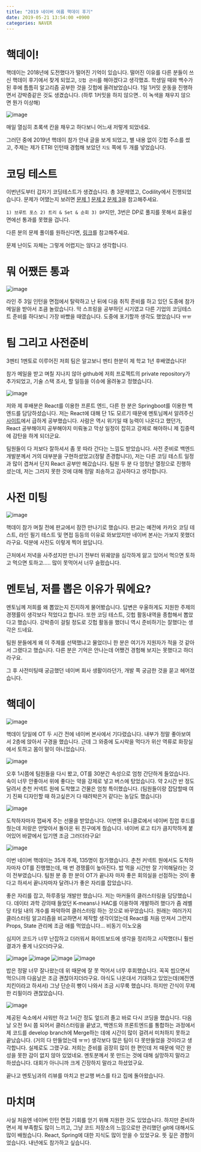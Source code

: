 ```yaml
---
title: "2019 네이버 여름 핵데이 후기"
date: 2019-05-21 13:54:00 +0900
categories: NAVER
---
```


# 핵데이!

핵데이는 2018년에 도전했다가 떨어진 기억이 있습니다. 떨어진 이유를 다른 분들이 쓰신 핵데이 후기에서 찾게 되었고, `깃헙 관리`를 해야겠다고 생각했죠. 학생일 때와 백수가 된 후에 틈틈히 알고리즘 공부한 것을 깃헙에 올려놨었습니다. 1일 1커밋 운동을 진행하면서 강박증같은 것도 생겼습니다. (하루 1커밋을 하지 않으면.. 이 녹색을 채우지 않으면 뭔가 이상해)

![image](https://user-images.githubusercontent.com/26527826/58061679-2bc16300-7bb2-11e9-9f31-a20ebe54243a.png)

매일 열심히 초록색 칸을 채우고 하다보니 어느새 저렇게 되었네요.

그러던 중에 2019년 핵데이 참가 안내 글을 보게 되었고, 별 내용 없이 깃헙 주소를 썼고, 주제는 제가 ETRI 인턴때 경험해 보았던 `지도` 쪽에 두 개를 넣었습니다.

# 코딩 테스트

이번년도부터 갑자기 코딩테스트가 생겼습니다. 총 3문제였고, Codility에서 진행되었습니다. 문제가 어땠는지 보려면 [문제 1](https://github.com/rlaehgns5399/algorithm/commit/238ccdc57bce0c0246263f5f03a3a48f26536965) [문제 2](https://github.com/rlaehgns5399/algorithm/commit/a18b9823131f19cc4e1ef09cca34d2ef464a777c) [문제 3](https://github.com/rlaehgns5399/algorithm/commit/a8ef40cbcbbe0821edccc8f060cfd00f1ff164ad)을 참고해주세요.

`1) 브루트 포스 2) 트리 & Set & 순회 3) DP`지만, 3번은 DP로 풀지를 못해서 효율성 면에선 통과를 못했을 겁니다.

다른 분의 문제 풀이를 원하신다면, [링크](https://cupjoo.tistory.com/37)를 참고해주세요.

문제 난이도 자체는 그렇게 어렵지는 않다고 생각합니다.

# 뭐 어쨌든 통과

![image](https://user-images.githubusercontent.com/26527826/58063551-ab9efb80-7bb9-11e9-9b39-9dd07420fcc0.png)

라인 주 3일 인턴을 면접에서 탈락하고 난 뒤에 다음 취직 준비를 하고 있던 도중에 참가 메일을 받아서 조큼 놀랐습니다. 막 스프링을 공부하던 시기였고 다른 기업의 코딩테스트 준비를 하다보니 가장 바빴을 때였습니다. 도중에 포기할까 생각도 했었습니다 ㅠㅠ 

# 팀 그리고 사전준비

3멘티 1멘토로 이루어진 저희 팀은 알고보니 멘티 한분이 제 학교 1년 후배였습니다!

참가 메일을 받고 며칠 지나지 않아 github에 저희 프로젝트의 private repository가 추가되었고, 기술 스택 조사, 할 일등을 이슈에 올려놓고 정했습니다.

![image](https://user-images.githubusercontent.com/26527826/58064742-4f8aa600-7bbe-11e9-8ed9-cf58aa445470.png)

저와 제 후배분은 React를 이용한 프론트 엔드, 다른 한 분은 Springboot를 이용한 백 엔드를 담당하셨습니다. 저는 React에 대해 단 1도 모르기 때문에 멘토님께서 알려주신 [사이트](https://velopert.com/3613)에서 급하게 공부했습니다. 사람은 역시 위기일 때 능력이 나온다고 했던가, React 공부해야지 공부해야지 미뤄놓고 막상 일정이 잡히고 강제로 해야하니 제 집중력에 감탄을 하게 되더군요.

팀원들이 다 저보다 잘하셔서 좀 못 따라 간다는 느낌도 받았습니다. 사전 준비로 백엔드 개발분께서 거의 대부분을 구현하셨었고(정말 존경합니다), 저는 다른 코딩 테스트 일정과 많이 겹쳐서 단지 React 공부만 해갔습니다. 팀원 두 분 다 엄청난 열정으로 진행하셨는데, 저는 그러지 못한 것에 대해 정말 죄송하고 감사하다고 생각합니다.

# 사전 미팅

![image](https://user-images.githubusercontent.com/26527826/58065754-b5c4f800-7bc1-11e9-9e55-9ced3a902fe0.png)

핵데이 참가 며칠 전에 판교에서 잠깐 만나기로 했습니다. 판교는 예전에 카카오 코딩 테스트, 라인 필기 테스트 및 면접 등등의 이유로 와보았지만 네이버 본사는 가보지 못했더라구요. 덕분에 사진도 이렇게 찍어 왔답니다.

근처에서 저녁을 사주셨지만 만나기 전부터 위궤양을 심각하게 앓고 있어서 먹으면 토하고 먹으면 토하고..... 많이 못먹어서 너무 슬펐습니다.

# 멘토님, 저를 뽑은 이유가 뭐에요?

멘토님께 저희를 왜 뽑았는지 진지하게 물어봤습니다. 답변은 우울하게도 지원한 주제의 경쟁률이 생각보다 적었다고 합니다. 또한 코딩 테스트, 깃헙 활동내역을 종합해서 뽑았다고 했습니다. 강박증이 걸릴 정도로 깃헙 활동을 했더니 역시 준비하기는 잘했다는 생각은 드네요.

팀원 분들에게 왜 이 주제를 선택했냐고 물었더니 한 분은 여기가 지원자가 적을 것 같아서 그랬다고 했습니다. 다른 분은 기억은 안나는데 어쨌건 경험해 보지는 못했다고 하더라구요.

그 후 사전미팅때 궁금했던 네이버 회사 생활이라던가, 개발 쪽 궁금한 것을 묻고 헤어졌습니다.

# 핵데이

![image](https://user-images.githubusercontent.com/26527826/58068131-0a20a580-7bcb-11e9-8628-fa99dd6c6208.png)

핵데이 당일에 OT 두 시간 전에 네이버 본사에서 기다렸습니다. 내부가 정말 좋아보여서 2층에 앉아서 구경을 했습니다. 근데 그 와중에 도시락을 먹다가 위산 역류로 화장실에서 토하고 몸이 말이 아니었습니다. 

![image](https://user-images.githubusercontent.com/26527826/58068170-3805ea00-7bcb-11e9-807d-a41b829b2817.png)

오후 1시쯤에 팀원들을 다시 봤고, OT를 30분간 속성으로 엄청 간단하게 들었습니다. 속이 너무 안좋아서 위에 좋다는 약을 강제로 넣고 버스에 탔었습니다. 약 2시간 반 정도 달려서 춘천 커넥트 원에 도착했고 건물은 엄청 특이했습니다. (팀원들이랑 잡담할때 여기 진짜 디자인할 때 하고싶은거 다 때려박은거 같다는 농담도 했습니다)

![image](https://user-images.githubusercontent.com/26527826/58068261-a64aac80-7bcb-11e9-9e4f-43503b6b1f47.png)

도착하자마자 잽싸게 주는 선물을 받았습니다. 이번엔 유니클로에서 네이버 집업 후드를 줬는데 저랑은 안맞아서 돌아온 뒤 친구에게 줬습니다. 네이버 로고 티가 큼지막하게 붙어있어 바깥에서 입기엔 조금 그러더라구요!

![image](https://user-images.githubusercontent.com/26527826/58068447-58827400-7bcc-11e9-9fd0-9c260f77a6d8.png)

이번 네이버 핵데이는 35개 주제, 135명이 참가했습니다. 춘천 커넥트 원에서도 도착하자마자 OT를 진행했는데, 매 번 경쟁률이 높아진다. 밥 먹을 시간만 잘 기억해달라는 것이 전부였습니다. 팀원 분 중 한 분이 OT가 끝나자 마자 좋은 회의실을 선점하는 것이 좋다고 하셔서 끝나자마자 달려나가 좋은 자리를 잡았습니다.

좋은 자리를 잡고, 하루종일 개발만 했습니다. 저는 마커들의 클러스터링을 담당했습니다. 데이터 과학 강의때 들었던 K-means나 HAC를 이용하여 개발하려 했다가 줌 레벨 당 타일 내의 개수를 파악하여 클러스터링 하는 것으로 바꾸었습니다. 원래는 여러가지 클러스터링 알고리즘을 비교하면서 제작할 생각이었는데 React를 처음 만져서 그런지 Props, State 관리에 조금 애를 먹었습니다... 비동기 이노오옴

심지어 코드가 너무 난잡하고 더러워서 화이트보드에 생각을 정리하고 시작했더니 훨씬 결과가 좋게 나오더라구요.

![image](https://user-images.githubusercontent.com/26527826/58068531-ad25ef00-7bcc-11e9-88ce-65192d5ac6a2.png)
![image](https://user-images.githubusercontent.com/26527826/58068558-bf079200-7bcc-11e9-9a32-8a3885b19783.png)
![image](https://user-images.githubusercontent.com/26527826/58068855-1d814000-7bce-11e9-839c-9b9cccc1ddb5.png)
![image](https://user-images.githubusercontent.com/26527826/58068880-37bb1e00-7bce-11e9-895a-86c48deee076.png)

밥은 정말 너무 잘나왔는데 위 때문에 잘 못 먹어서 너무 후회했습니다. 꼭꼭 씹으면서 먹으니까 다음날은 조금 괜찮아지더라구요. 야식도 나온대서 기대하고 있었는데(예전엔 치킨이라고 하셔서) 그냥 단순히 빵이 나와서 조금 시무룩 했습니다. 하지만 간식이 무제한 리필이라 괜찮았습니다. 

![image](https://user-images.githubusercontent.com/26527826/58068907-54575600-7bce-11e9-9b65-29bb1c3493f6.png)

제공된 숙소에서 샤워만 하고 1시간 정도 엎드려 졸고 바로 다시 코딩을 했습니다. 다음날 오전 9시 쯤 되어서 클러스터링을 끝냈고, 백엔드와 프론트엔드를 통합하는 과정에서 제 코드를 develop branch에 Merge하는 데에 시간이 많이 걸려서 미처하지 못하고 끝났습니다. (거의 다 만들었는데 ㅠㅠ) 생각보다 많은 팀이 다 못만들었을 것이라고 생각합니다. 실제로도 그랬구요. 저희는 준비를 굉장히 많이 한 편인데 저 때문에 약간 완성을 못한 감이 없지 않아 있었네요. 멘토분께서 못 만드는 것에 대해 실망하지 말라고 하셨습니다. 대회가 아니니까 크게 긴장하지 말라고 하셨었구요.

끝나고 멘토님과의 리뷰를 마치고 판교행 버스를 타고 집에 돌아왔습니다.

# 마치며

사실 처음엔 네이버 인턴 면접 기회를 얻기 위해 지원한 것도 있었습니다. 하지만 준비하면서 제 부족함도 많이 느끼고, 그냥 코드 저장소의 느낌으로만 관리했던 git에 대해서도 많이 배웠습니다. React, Spring에 대한 지식도 많이 얻을 수 있었구요. 뜻 깊은 경험이었습니다. 내년에도 참가하고 싶습니다.
